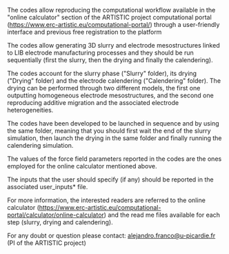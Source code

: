The codes allow reproducing the computational workflow available in the "online calculator" section of the ARTISTIC project computational portal (https://www.erc-artistic.eu/computational-portal/) through a user-friendly interface and previous free registration to the platform

The codes allow generating 3D slurry and electrode mesostructures linked to LIB electrode manufacturing processes and they should be run sequentially (first the slurry, then the drying and finally the calendering).

The codes account for the slurry phase ("Slurry" folder), its drying ("Drying" folder) and the electrode calendering ("Calendering" folder). The drying can be performed through two different models, the first one outputting homogeneous electrode mesostructures, and the second one reproducing additive migration and the associated electrode heterogeneities.

The codes have been developed to be launched in sequence and by using the same folder, meaning that you should first wait the end of the slurry simulation, then launch the drying in the same folder and finally running the calendering simulation.

The values of the force field parameters reported in the codes are the ones employed for the online calculator mentioned above.

The inputs that the user should specify (if any) should be reported in the associated user_inputs* file.

For more information, the interested readers are referred to the online calculator (https://www.erc-artistic.eu/computational-portal/calculator/online-calculator) and the read me files available for each step (slurry, drying and calendering).

For any doubt or question please contact:
alejandro.franco@u-picardie.fr (PI of the ARTISTIC project)

